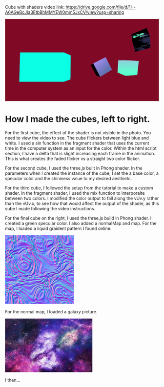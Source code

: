 Cube with shaders video link: https://drive.google.com/file/d/1I--A6AGeBcJIa3EtbBhMMYEW0mm5JxCV/view?usp=sharing

![alt text](shaders.png "shaders")

# How I made the cubes, left to right.

For the first cube, the effect of the shader is not visible in the photo. You need to view the video to see. The cube flickers between light blue and white. I used a sin function in the fragment shader that uses the current time in the computer system as an input for the color. Within the html script section, I have a delta that is slight increasing each frame in the animation. This is what creates the faded flicker vs a straight two color flicker.

For the second cube, I used the three.js built in Phong shader. In the parameters when I created the instance of the cube, I set the a base color, a specular color and the shininess value to my desired aesthietc.

For the third cube, I followed the setup from the tutorial to make a custom shader. In the fragment shader, I used the mix function to interporalte between two colors. I modified the color output to fall along the vUv.y rather than the vUv.x, to see how that would affect the output of the shader, as this sube I made following the video instructions.

For the final cube on the right, I used the three.js build in Phong shader. I created a green specular color. I also added a normalMap and map. For the map, I loaded a liquid graident pattern I found online.


![alt text](normal.jpg "normal")

For the normal map, I loaded a galaxy picture.

![alt text](space.jpg "space")

I then...